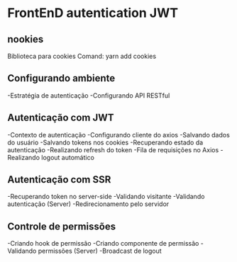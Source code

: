 # FrontEnD autentication JWT 
 
## nookies
Biblioteca para cookies
Comand:  yarn add cookies

## Configurando ambiente
-Estratégia de autenticação
-Configurando API RESTful

## Autenticação com JWT
-Contexto de autenticação
-Configurando cliente do axios
-Salvando dados do usuário
-Salvando tokens nos cookies
-Recuperando estado da autenticação
-Realizando refresh do token
-Fila de requisições no Axios
-Realizando logout automático

## Autenticação com SSR
-Recuperando token no server-side
-Validando visitante
-Validando autenticação (Server)
-Redirecionamento pelo servidor

## Controle de permissões
-Criando hook de permissão
-Criando componente de permissão
-Validando permissões (Server)
-Broadcast de logout